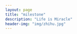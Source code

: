 ```yaml
---
layout: page
title: "milestone"
description: "Life is Miracle"
header-img: "img/zhihu.jpg"
---
```








